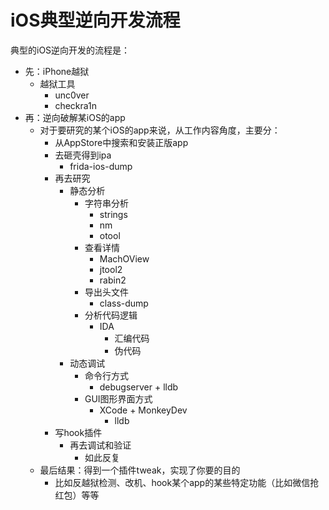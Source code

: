 # iOS典型逆向开发流程

典型的iOS逆向开发的流程是：

* 先：iPhone越狱
  * 越狱工具
    * unc0ver
    * checkra1n
* 再：逆向破解某iOS的app
  * 对于要研究的某个iOS的app来说，从工作内容角度，主要分：
    * 从AppStore中搜索和安装正版app
    * 去砸壳得到ipa
      * frida-ios-dump
    * 再去研究
      * 静态分析
        * 字符串分析
          * strings
          * nm
          * otool
        * 查看详情
          * MachOView
          * jtool2
          * rabin2
        * 导出头文件
          * class-dump
        * 分析代码逻辑
          * IDA
            * 汇编代码
            * 伪代码
      * 动态调试
        * 命令行方式
          * debugserver + lldb
        * GUI图形界面方式
          * XCode + MonkeyDev
            * lldb
    * 写hook插件
      * 再去调试和验证
        * 如此反复
  * 最后结果：得到一个插件tweak，实现了你要的目的
    * 比如反越狱检测、改机、hook某个app的某些特定功能（比如微信抢红包）等等
